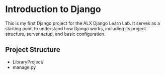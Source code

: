 # Introduction to Django

This is my first Django project for the ALX Django Learn Lab. It serves as a starting point to understand how Django works, including its project structure, server setup, and basic configuration.

## Project Structure

- LibraryProject/
- manage.py

